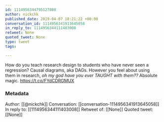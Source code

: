 ```yaml
---
id: 1114956344795127808
author: nickchk
published_date: 2019-04-07 18:21:22 +00:00
conversation_id: 1114956341913645058
in_reply_to: 1114956344111403008
retweet: None
quoted_tweet: None
type: tweet
tags:

---
```


How do you teach research design to students who have never seen a regression? Causal diagrams, aka DAGs. However you feel about using them in research, *oh my god have you ever TAUGHT with them??* Absolute magic. https://t.co/FYdCDRGMUX

### Metadata

Author: [[@nickchk]]
Conversation: [[conversation-1114956341913645058]]
In reply to: [[1114956344111403008]]
Retweet of: [[None]]
Quoted tweet: [[None]]
